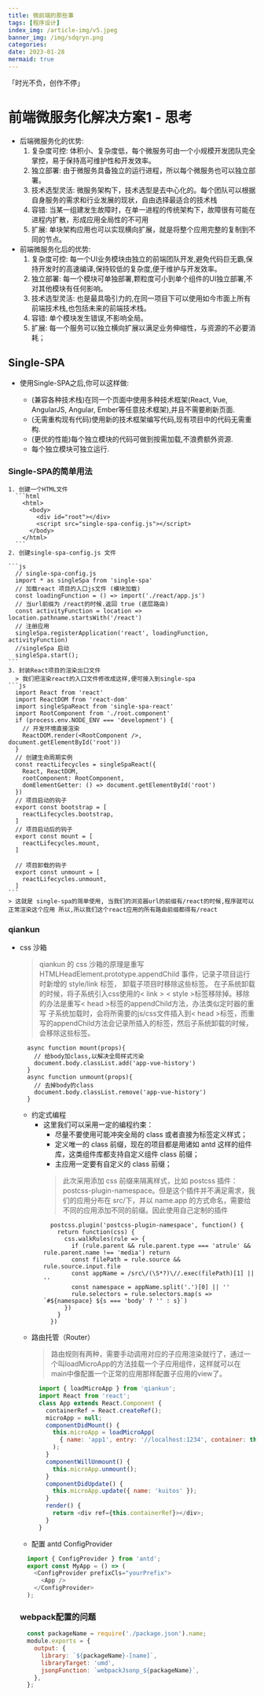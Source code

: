 ```yaml
---
title: 微前端的那些事
tags: [程序设计]
index_img: /article-img/v5.jpeg
banner_img: /img/sdqryn.png
categories:
date: 2023-01-28
mermaid: true
---
```

「时光不负，创作不停」
  <!--more-->

# 前端微服务化解决方案1 - 思考

  - 后端微服务化的优势:
    1. 复杂度可控: 体积小、复杂度低，每个微服务可由一个小规模开发团队完全掌控，易于保持高可维护性和开发效率。
    2. 独立部署: 由于微服务具备独立的运行进程，所以每个微服务也可以独立部署。
    3. 技术选型灵活: 微服务架构下，技术选型是去中心化的。每个团队可以根据自身服务的需求和行业发展的现状，自由选择最适合的技术栈
    4. 容错: 当某一组建发生故障时，在单一进程的传统架构下，故障很有可能在进程内扩散，形成应用全局性的不可用
    5. 扩展: 单块架构应用也可以实现横向扩展，就是将整个应用完整的复制到不同的节点。
  - 前端微服务化后的优势:
    1. 复杂度可控: 每一个UI业务模块由独立的前端团队开发,避免代码巨无霸,保持开发时的高速编译,保持较低的复杂度,便于维护与开发效率。
    2. 独立部署: 每一个模块可单独部署,颗粒度可小到单个组件的UI独立部署,不对其他模块有任何影响。
    3. 技术选型灵活: 也是最具吸引力的,在同一项目下可以使用如今市面上所有前端技术栈,也包括未来的前端技术栈。
    4. 容错: 单个模块发生错误,不影响全局。
    5. 扩展: 每一个服务可以独立横向扩展以满足业务伸缩性，与资源的不必要消耗；

## Single-SPA

  - 使用Single-SPA之后,你可以这样做:

    - (兼容各种技术栈)在同一个页面中使用多种技术框架(React, Vue, AngularJS, Angular, Ember等任意技术框架),并且不需要刷新页面.
    - (无需重构现有代码)使用新的技术框架编写代码,现有项目中的代码无需重构.
    - (更优的性能)每个独立模块的代码可做到按需加载,不浪费额外资源.
    - 每个独立模块可独立运行.

  ### Single-SPA的简单用法
    1. 创建一个HTML文件
      ```html
        <html>
          <body>
            <div id="root"></div>
            <script src="single-spa-config.js"></script>
          </body>
        </html>
      ```
    2. 创建single-spa-config.js 文件

    ```js
      // single-spa-config.js
      import * as singleSpa from 'single-spa'
      // 加载react 项目的入口js文件 (模块加载)
      const loadingFunction = () => import('./react/app.js')
      // 当url前缀为 /react的时候.返回 true (底层路由)
      const activityFunction = location => location.pathname.startsWith('/react')
      // 注册应用 
      singleSpa.registerApplication('react', loadingFunction, activityFunction)
      //singleSpa 启动
      singleSpa.start();
    ```
    3. 封装React项目的渲染出口文件
      > 我们把渲染react的入口文件修改成这样,便可接入到single-spa
    ```js
      import React from 'react'
      import ReactDOM from 'react-dom'
      import singleSpaReact from 'single-spa-react'
      import RootComponent from './root.component'
      if (process.env.NODE_ENV === 'development') {
        // 开发环境直接渲染
        ReactDOM.render(<RootComponent />, document.getElementById('root'))
      }
      // 创建生命周期实例
      const reactLifecycles = singleSpaReact({
        React, ReactDOM,
        rootComponent: RootComponent,
        domElementGetter: () => document.getElementById('root')
      })
      // 项目启动的钩子
      export const bootstrap = [
        reactLifecycles.bootstrap,
      ]
      // 项目启动后的钩子
      export const mount = [
        reactLifecycles.mount,
      ]

      // 项目卸载的钩子
      export const unmount = [
        reactLifecycles.unmount,
      ]
    ```
    > 这就是 single-spa的简单使用, 当我们的浏览器url的前缀有/react的时候,程序就可以正常渲染这个应用 所以,所以我们这个react应用的所有路由前缀都得有/react



### qiankun

  - css 沙箱
  
    > qiankun 的 css 沙箱的原理是重写 HTMLHeadElement.prototype.appendChild 事件，记录子项目运行时新增的 style/link 标签，
    卸载子项目时移除这些标签。
    在子系统卸载的时候，将子系统引入css使用的< link > < style >标签移除掉。移除的办法是重写< head >标签的appendChild方法，办法类似定时器的重写
    子系统加载时，会将所需要的js/css文件插入到< head >标签，而重写的appendChild方法会记录所插入的标签，然后子系统卸载的时候，会移除这些标签。

    ```JS
      async function mount(props){
        // 给body加class,以解决全局样式污染
        document.body.classList.add('app-vue-history')
      }
      async function unmount(props){
        // 去掉body的class
        document.body.classList.remove('app-vue-history')
      }
    ```

    - 约定式编程
      - 这里我们可以采用一定的编程约束：
        - 尽量不要使用可能冲突全局的 class 或者直接为标签定义样式；
        - 定义唯一的 class 前缀，现在的项目都是用诸如 antd 这样的组件库，这类组件库都支持自定义组件 class 前缀；
        - 主应用一定要有自定义的 class 前缀；
        > 此次采用添加 css 前缀来隔离样式，比如 postcss 插件：postcss-plugin-namespace。但是这个插件并不满足需求，我们的应用分布在 src/下，并以 name.app 的方式命名，需要给不同的应用添加不同的前缀。因此使用自己定制的插件
        ```JS
          postcss.plugin('postcss-plugin-namespace', function() {
            return function(css) {
              css.walkRules(rule => {
                if (rule.parent && rule.parent.type === 'atrule' && rule.parent.name !== 'media') return
                const filePath = rule.source && rule.source.input.file
                const appName = /src\/(\S*?)\//.exec(filePath)[1] || ''
                const namespace = appName.split('.')[0] || ''
                rule.selectors = rule.selectors.map(s => `#${namespace} ${s === 'body' ? '' : s}`)
              })
            }
          })
        ```
    - 路由托管（Router）
      > 路由规则有两种，需要手动调用对应的子应用渲染就行了，通过一个叫loadMicroApp的方法挂载一个子应用组件，这样就可以在main中像配置一个正常的应用那样配置子应用的view了。
      ```js
        import { loadMicroApp } from 'qiankun';
        import React from 'react';
        class App extends React.Component {
          containerRef = React.createRef();
          microApp = null;
          componentDidMount() {
            this.microApp = loadMicroApp(
              { name: 'app1', entry: '//localhost:1234', container: this.containerRef.current, props: { name: 'qiankun' } },
            );
          }
          componentWillUnmount() {
            this.microApp.unmount();
          }
          componentDidUpdate() {
            this.microApp.update({ name: 'kuitos' });
          }
          render() {
            return <div ref={this.containerRef}></div>;
          }
        }
      ```
    - 配置 antd ConfigProvider
    ```js
      import { ConfigProvider } from 'antd';
      export const MyApp = () => (
        <ConfigProvider prefixCls="yourPrefix">
          <App />
        </ConfigProvider>
      );
    ```

    ### webpack配置的问题

    ```js
      const packageName = require('./package.json').name;
      module.exports = {
        output: {
          library: `${packageName}-[name]`,
          libraryTarget: 'umd',
          jsonpFunction: `webpackJsonp_${packageName}`,
        },
      };
    ```
